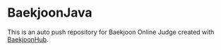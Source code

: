 # BaekjoonJava
This is an auto push repository for Baekjoon Online Judge created with [BaekjoonHub](https://github.com/BaekjoonHub/BaekjoonHub).
